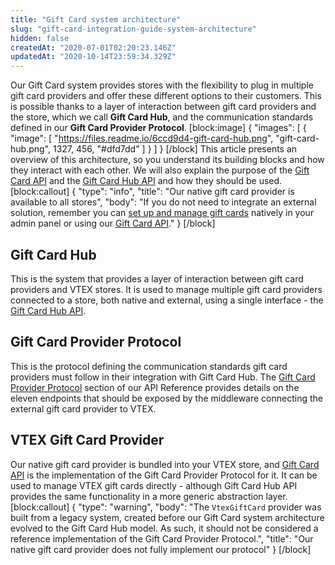 ```yaml
---
title: "Gift Card system architecture"
slug: "gift-card-integration-guide-system-architecture"
hidden: false
createdAt: "2020-07-01T02:20:23.146Z"
updatedAt: "2020-10-14T23:59:34.329Z"
---
```

Our Gift Card system provides stores with the flexibility to plug in multiple gift card providers and offer these different options to their customers. This is possible thanks to a layer of interaction between gift card providers and the store, which we call **Gift Card Hub**, and the communication standards defined in our **Gift Card Provider Protocol**.
[block:image]
{
  "images": [
    {
      "image": [
        "https://files.readme.io/6ccd9d4-gift-card-hub.png",
        "gift-card-hub.png",
        1327,
        456,
        "#dfd7dd"
      ]
    }
  ]
}
[/block]
This article presents an overview of this architecture, so you understand its building blocks and how they interact with each other. We will also explain the purpose of the [Gift Card API](https://developers.vtex.com/reference/giftcard-api-overview) and the [Gift Card Hub API](https://developers.vtex.com/reference/giftcard-hub-api-overview) and how they should be used.
[block:callout]
{
  "type": "info",
  "title": "Our native gift card provider is available to all stores",
  "body": "If you do not need to integrate an external solution, remember you can [set up and manage gift cards](https://help.vtex.com/tutorial/gift-card--tutorials_995) natively in your admin panel or using our [Gift Card API](https://developers.vtex.com/reference/giftcard-api-overview)."
}
[/block]
## Gift Card Hub

This is the system that provides a layer of interaction between gift card providers and VTEX stores. It is used to manage multiple gift card providers connected to a store, both native and external, using a single interface - the [Gift Card Hub API](https://developers.vtex.com/reference/giftcard-hub-api-overview).

## Gift Card Provider Protocol

This is the protocol defining the communication standards gift card providers must follow in their integration with Gift Card Hub. The [Gift Card Provider Protocol](https://developers.vtex.com/reference/giftcard-provider-protocol-overview) section of our API Reference provides details on the eleven endpoints that should be exposed by the middleware connecting the external gift card provider to VTEX.

## VTEX Gift Card Provider

Our native gift card provider is bundled into your VTEX store, and [Gift Card API](https://developers.vtex.com/reference/giftcard-api-overview) is the implementation of the Gift Card Provider Protocol for it. It can be used to manage VTEX gift cards directly - although Gift Card Hub API provides the same functionality in a more generic abstraction layer.
[block:callout]
{
  "type": "warning",
  "body": "The `VtexGiftCard` provider was built from a legacy system, created before our Gift Card system architecture evolved to the Gift Card Hub model. As such, it should not be considered a reference implementation of the Gift Card Provider Protocol.",
  "title": "Our native gift card provider does not fully implement our protocol"
}
[/block]